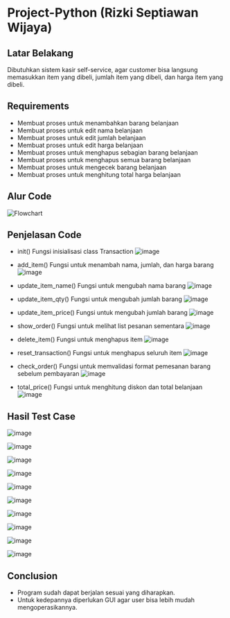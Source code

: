 # Project-Python (Rizki Septiawan Wijaya)

## Latar Belakang

Dibutuhkan sistem kasir self-service, agar customer bisa langsung memasukkan item yang dibeli, jumlah item yang dibeli, dan harga item yang dibeli.

## Requirements

* Membuat proses untuk menambahkan barang belanjaan
* Membuat proses untuk edit nama belanjaan
* Membuat proses untuk edit jumlah belanjaan
* Membuat proses untuk edit harga belanjaan
* Membuat proses untuk menghapus sebagian barang belanjaan
* Membuat proses untuk menghapus semua barang belanjaan
* Membuat proses untuk mengecek barang belanjaan
* Membuat proses untuk menghitung total harga belanjaan

## Alur Code
![Flowchart](https://github.com/ManusiaBiasa9/Project-Python/assets/111839443/ce06c9e6-9b1d-4f8a-a266-0e2419d1301f)

## Penjelasan Code

* init()
  Fungsi inisialisasi class Transaction
  ![image](https://github.com/ManusiaBiasa9/Project-Python/assets/111839443/fdb9c0be-6c80-4ff8-9759-a9e398cfac25)

* add_item()
  Fungsi untuk menambah nama, jumlah, dan harga barang
  ![image](https://github.com/ManusiaBiasa9/Project-Python/assets/111839443/ccf75183-929a-4ba9-977e-28b7985df9e9)

* update_item_name()
  Fungsi untuk mengubah nama barang
  ![image](https://github.com/ManusiaBiasa9/Project-Python/assets/111839443/8361505d-99a7-442b-bd47-f0c01b44a6a4)

* update_item_qty()
  Fungsi untuk mengubah jumlah barang
  ![image](https://github.com/ManusiaBiasa9/Project-Python/assets/111839443/8aaccc71-7d21-489a-8590-156aa94f1f5c)

* update_item_price()
  Fungsi untuk mengubah jumlah barang
  ![image](https://github.com/ManusiaBiasa9/Project-Python/assets/111839443/386b3bf8-410d-47de-8b51-dd5bcf51611f)

* show_order()
  Fungsi untuk melihat list pesanan sementara
  ![image](https://github.com/ManusiaBiasa9/Project-Python/assets/111839443/783d2bc8-2081-47c5-b109-bf6a9ff63d1a)

* delete_item()
  Fungsi untuk menghapus item
  ![image](https://github.com/ManusiaBiasa9/Project-Python/assets/111839443/4ae7bd14-e607-4a57-810f-be35d7f0df04)

* reset_transaction()
  Fungsi untuk menghapus seluruh item
  ![image](https://github.com/ManusiaBiasa9/Project-Python/assets/111839443/745d5ffd-ac93-48c6-9d35-6bf8dcf1a2d9)

* check_order()
  Fungsi untuk memvalidasi format pemesanan barang sebelum pembayaran
  ![image](https://github.com/ManusiaBiasa9/Project-Python/assets/111839443/2ff9b364-a252-4d1e-96fd-9f76b2ca5ce0)

* total_price()
  Fungsi untuk menghitung diskon dan total belanjaan
  ![image](https://github.com/ManusiaBiasa9/Project-Python/assets/111839443/4068e9de-f92a-4cc4-8af3-aded1dc8213a)

## Hasil Test Case

![image](https://github.com/ManusiaBiasa9/Project-Python/assets/111839443/86125384-8ee6-452b-be15-5e4ec4b5978f)

![image](https://github.com/ManusiaBiasa9/Project-Python/assets/111839443/a50f0eb1-7411-49e9-a46c-ed3f972c3bb2)

![image](https://github.com/ManusiaBiasa9/Project-Python/assets/111839443/41a2c85b-afdf-42be-beb7-f7ff7ff329e6)

![image](https://github.com/ManusiaBiasa9/Project-Python/assets/111839443/d46a7908-0859-45eb-a516-aba15cdc256c)

![image](https://github.com/ManusiaBiasa9/Project-Python/assets/111839443/ac9b4e49-bb4f-4b48-b144-223b05ed69dc)

![image](https://github.com/ManusiaBiasa9/Project-Python/assets/111839443/94983a99-4bf5-4a34-a1bb-1775f3f48fad)

![image](https://github.com/ManusiaBiasa9/Project-Python/assets/111839443/faeeaa63-67d0-4c7e-8aca-18bb81e3c031)

![image](https://github.com/ManusiaBiasa9/Project-Python/assets/111839443/39e155d6-0a8d-496a-9e0c-a783a35c3b36)

![image](https://github.com/ManusiaBiasa9/Project-Python/assets/111839443/b1466e32-2324-4a4f-bb54-50b8af87f19d)

![image](https://github.com/ManusiaBiasa9/Project-Python/assets/111839443/5eb6671b-87ec-4616-87e8-a42fe38efb89)

## Conclusion

* Program sudah dapat berjalan sesuai yang diharapkan.
* Untuk kedepannya diperlukan GUI agar user bisa lebih mudah mengoperasikannya.





